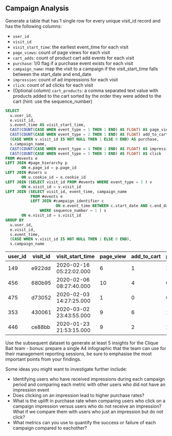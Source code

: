 ## Campaign Analysis

Generate a table that has 1 single row for every unique visit_id record and has the following columns:

- `user_id`
- `visit_id`
- `visit_start_time`: the earliest event_time for each visit
- `page_views`: count of page views for each visit
- `cart_adds`: count of product cart add events for each visit
- `purchase`: 1/0 flag if a purchase event exists for each visit
- `campaign_name`: map the visit to a campaign if the visit_start_time falls between the start_date and end_date
- `impression`: count of ad impressions for each visit
- `click`: count of ad clicks for each visit
- (Optional column) `cart_products`: a comma separated text value with products added to the cart sorted by the order they were added to the cart (hint: use the sequence_number)



``` sql
SELECT 
  u.user_id,
  e.visit_id,
  s.event_time AS visit_start_time,
  CAST(COUNT(CASE WHEN event_type = 1 THEN 1 END) AS FLOAT) AS page_view,
  CAST(COUNT(CASE WHEN event_type = 2 THEN 1 END) AS FLOAT) add_to_cart,
  (CASE WHEN v.visit_id IS NOT NULL THEN 1 ELSE 0 END) AS purchase,
  s.campaign_name,
  CAST(COUNT(CASE WHEN event_type = 4 THEN 1 END) AS FLOAT) AS impression,
  CAST(COUNT(CASE WHEN event_type = 5 THEN 1 END) AS FLOAT) AS click
FROM #events e
LEFT JOIN #page_hierarchy p
       ON e.page_id = p.page_id
LEFT JOIN #users u
       ON u.cookie_id = e.cookie_id
LEFT JOIN (SELECT visit_id FROM #events WHERE event_type = 3 ) v
       ON e.visit_id = v.visit_id
LEFT JOIN (SELECT visit_id, event_time, campaign_name
           FROM #events e
           LEFT JOIN #campaign_identifier c
		              ON e.event_time BETWEEN c.start_date AND c.end_date
		       WHERE sequence_number = 1 ) s
       ON e.visit_id = s.visit_id
GROUP BY 
  u.user_id,
  e.visit_id,
  s.event_time,
  (CASE WHEN v.visit_id IS NOT NULL THEN 1 ELSE 0 END),
  s.campaign_name
```

| user_id | visit_id | visit_start_time        | page_view | add_to_cart | purchase | campaign_name                     | impression | click |
|---------|----------|-------------------------|-----------|-------------|----------|-----------------------------------|------------|-------|
| 149     | e922dd   | 2020-02-16 05:22:02.000 | 6         | 1           | 1        | Half Off - Treat Your Shellf(ish) | 1          | 0     |
| 456     | 680b95   | 2020-02-06 08:27:40.000 | 10        | 4           | 0        | Half Off - Treat Your Shellf(ish) | 0          | 0     |
| 475     | d73052   | 2020-02-03 14:27:25.000 | 1         | 0           | 0        | Half Off - Treat Your Shellf(ish) | 0          | 0     |
| 353     | 430061   | 2020-03-02 23:43:55.000 | 9         | 6           | 1        | Half Off - Treat Your Shellf(ish) | 1          | 1     |
| 446     | ce88bb   | 2020-01-23 21:53:15.000 | 9         | 2           | 1        | 25% Off - Living The Lux Life     | 0          | 0     |


Use the subsequent dataset to generate at least 5 insights for the Clique Bait team - bonus: prepare a single A4 infographic that the team can use for their management reporting sessions, be sure to emphasise the most important points from your findings.

Some ideas you might want to investigate further include:
- Identifying users who have received impressions during each campaign period and comparing each metric with other users who did not have an impression event
- Does clicking on an impression lead to higher purchase rates?
- What is the uplift in purchase rate when comparing users who click on a campaign impression versus users who do not receive an impression? What if we compare them with users who just an impression but do not click?
- What metrics can you use to quantify the success or failure of each campaign compared to eachother?
